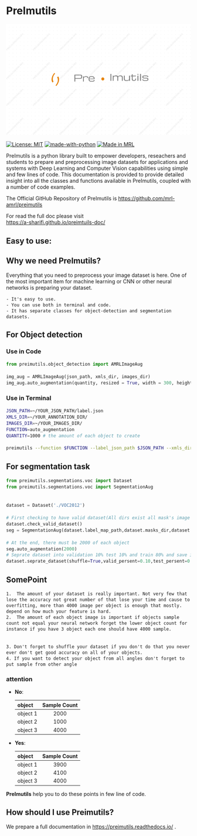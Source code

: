 # PreImutils
![PreImutils](docs/imgs/preimutils.png)

[![License: MIT](https://img.shields.io/badge/License-MIT-yellow.svg)](https://opensource.org/licenses/MIT)
[![made-with-python](https://img.shields.io/badge/Made%20with-Python-1f425f.svg)](https://www.python.org/)
[![Made in MRL](https://img.shields.io/badge/Made%20in-Mechatronic%20Research%20Labratories-red.svg)](https://www.qiau.ac.ir/)

PreImutils is a python library built to empower developers, reseachers and students to prepare and preprocessing image datasets for applications and systems with Deep Learning and Computer Vision capabilities using simple and few lines of code. This documentation is provided to provide detailed insight into all the classes and functions available in PreImutils, coupled with a number of code examples.

The Official GitHub Repository of PreImutils is https://github.com/mrl-amrl/preimutils

For read the full doc please visit   
https://a-sharifi.github.io/preimtuils-doc/

## Easy to use:

## Why we need PreImutils?
Everything that you need to preprocess your image dataset is here.
One of the most important item for machine learning or CNN or other neural networks is preparing your dataset.

    - It's easy to use.
    - You can use both in terminal and code.
    - It has separate classes for object-detection and segmentation datasets.

## For Object detection
### Use in Code

```python
from preimutils.object_detection import AMRLImageAug

img_aug = AMRLImageAug(json_path, xmls_dir, images_dir)
img_aug.auto_augmentation(quantity, resized = True, width = 300, height = 300)
```
### Use in Terminal

```bash
JSON_PATH=~/YOUR_JSON_PATH/label.json
XMLS_DIR=~/YOUR_ANNOTATION_DIR/
IMAGES_DIR=~/YOUR_IMAGES_DIR/
FUNCTION=auto_augmentation
QUANTITY=1000 # the amount of each object to create

preimutils --function $FUNCTION --label_json_path $JSON_PATH --xmls_dir $XMLS_DIR --images_dir $IMAGES_DIR --quantity $QUANTITY
```
## For segmentation task

```python
from preimutils.segmentations.voc import Dataset
from preimutils.segmentations.voc import SegmentationAug


dataset = Dataset('./VOC2012')

# First checking to have valid dataset(All dirs exist all mask's image exist or no)
dataset.check_valid_dataset()
seg = SegmentationAug(dataset.label_map_path,dataset.masks_dir,dataset.images_dir)

# At the end, there must be 2000 of each object
seg.auto_augmentation(2000)
# Seprate dataset into validation 10% test 10% and train 80% and save it to train.txt,trainval.txt ,val.txt,test.txt
dataset.seprate_dataset(shuffle=True,valid_persent=0.10,test_persent=0.10,save=True)
```
## SomePoint


    1.  The amount of your dataset is really important. Not very few that lose the accuracy not great number of that lose your time and cause to overfitting, more than 4000 image per object is enough that mostly. depend on how much your feature is hard.
    2.  The amount of each object image is important if objects sample count not equal your neural network forget the lower object count for instance if you have 3 object each one should have 4000 sample.


    3. Don't forget to shuffle your dataset if you don't do that you never ever don't get good accuracy on all of your objects.
    4. If you want to detect your object from all angles don't forget to put sample from other angle
   
### attention
  - **No**:


      | object   | Sample Count |
      | -------- | :----------: |
      | object 1 |     2000     |
      | object 2 |     1000     |
      | object 3 |     4000     |
  

  - **Yes**:


      | object   | Sample Count |
      | -------- | :----------: |
      | object 1 |     3900     |
      | object 2 |     4100     |
      | object 3 |     4000     |
  

**PreImutils** help you to do these points in few line of code. 

## How should I use Preimutils?

We prepare a full documentation in https://preimutils.readthedocs.io/ .



